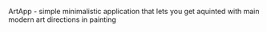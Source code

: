 ArtApp - simple minimalistic application that lets you get aquinted with main modern art directions in painting
